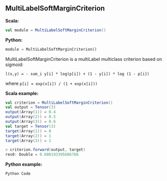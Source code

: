 ## MultiLabelSoftMarginCriterion ##

**Scala:**
```scala
val module = MultiLabelSoftMarginCriterion()
```
**Python:**
```python
module = MultiLabelSoftMarginCriterion()
```

MultiLabelSoftMarginCriterion is a multiLabel multiclass criterion based on sigmoid:
```
l(x,y) = - sum_i y[i] * log(p[i]) + (1 - y[i]) * log (1 - p[i])
```
 where ```p[i] = exp(x[i]) / (1 + exp(x[i]))```

**Scala example:**
```scala
val criterion = MultiLabelSoftMarginCriterion()
val output = Tensor(3)
output(Array(1)) = 0.4
output(Array(2)) = 0.5
output(Array(3)) = 0.6
val target = Tensor(3)
target(Array(1)) = 0
target(Array(2)) = 1
target(Array(3)) = 1

> criterion.forward(output, target)
res0: Double = 0.608193395686766
```

**Python example:**
```python
Python Code
```
